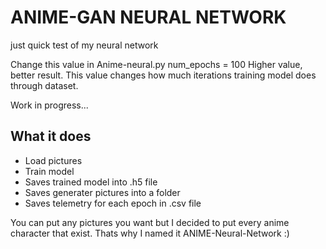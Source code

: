 # ANIME-GAN NEURAL NETWORK
just quick test of my neural network 

Change this value in Anime-neural.py
num_epochs = 100
Higher value, better result. This value changes how much iterations training model does through dataset.


Work in progress...

## What it does
- Load pictures
- Train model
- Saves trained model into .h5 file
- Saves generater pictures into a folder
- Saves telemetry for each epoch in .csv file

You can put any pictures you want but I decided to put every anime character that exist. 
Thats why I named it ANIME-Neural-Network :)
